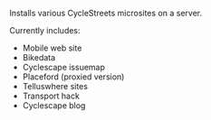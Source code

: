 Installs various CycleStreets microsites on a server.

Currently includes:

 * Mobile web site
 * Bikedata
 * Cyclescape issuemap
 * Placeford (proxied version)
 * Telluswhere sites
 * Transport hack
 * Cyclescape blog
